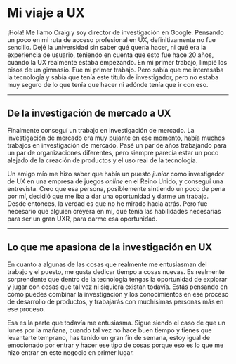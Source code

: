 # Mi viaje a UX

¡Hola! Me llamo Craig y soy director de investigación en Google. Pensando un poco en mi ruta de acceso profesional en UX, definitivamente no fue sencillo. Dejé la universidad sin saber qué quería hacer, ni qué era la experiencia de usuario, teniendo en cuenta que esto fue hace 20 años, cuando la UX realmente estaba empezando. En mi primer trabajo, limpié los pisos de un gimnasio. Fue mi primer trabajo. Pero sabía que me interesaba la tecnología y sabía que tenía este título de investigador, pero no estaba muy seguro de lo que tenía que hacer ni adónde tenía que ir con eso.

---

## De la investigación de mercado a UX

Finalmente conseguí un trabajo en investigación de mercado. La investigación de mercado era muy pujante en ese momento, había muchos trabajos en investigación de mercado. Pasé un par de años trabajando para un par de organizaciones diferentes, pero siempre parecía estar un poco alejado de la creación de productos y el uso real de la tecnología.

Un amigo mío me hizo saber que había un puesto *junior* como investigador de UX en una empresa de juegos *online* en el Reino Unido, y conseguí una entrevista. Creo que esa persona, posiblemente sintiendo un poco de pena por mí, decidió que me iba a dar una oportunidad y darme un trabajo. Desde entonces, la verdad es que no he mirado hacia atrás. Pero fue necesario que alguien creyera en mí, que tenía las habilidades necesarias para ser un gran UXR, para darme esa oportunidad.

---

## Lo que me apasiona de la investigación en UX

En cuanto a algunas de las cosas que realmente me entusiasman del trabajo y el puesto, me gusta dedicar tiempo a cosas nuevas. Es realmente sorprendente que dentro de la tecnología tengas la oportunidad de explorar y jugar con cosas que tal vez ni siquiera existan todavía. Estás pensando en cómo puedes combinar la investigación y los conocimientos en ese proceso de desarrollo de productos, y trabajarás con muchísimas personas más en ese proceso.

Esa es la parte que todavía me entusiasma. Sigue siendo el caso de que un lunes por la mañana, cuando tal vez no hace buen tiempo y tienes que levantarte temprano, has tenido un gran fin de semana, estoy igual de emocionado por entrar y hacer ese tipo de cosas porque eso es lo que me hizo entrar en este negocio en primer lugar.
